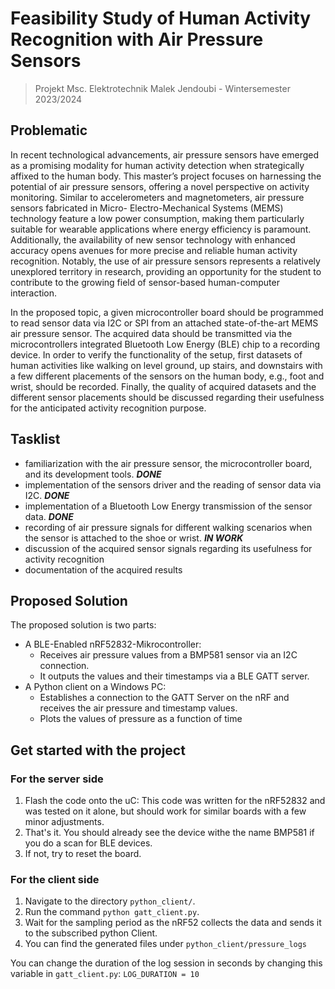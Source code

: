 # Feasibility Study of Human Activity Recognition with Air Pressure Sensors

> Projekt Msc. Elektrotechnik Malek Jendoubi - Wintersemester 2023/2024

## Problematic
In recent technological advancements, air pressure sensors have emerged as a promising modality for human activity detection when strategically affixed to the human body. This master’s project focuses on harnessing the potential of air
pressure sensors, offering a novel perspective on activity monitoring. Similar to accelerometers and magnetometers, air pressure sensors fabricated in Micro-
Electro-Mechanical Systems (MEMS) technology feature a low power consumption, making them particularly suitable for wearable applications where energy
efficiency is paramount. Additionally, the availability of new sensor technology with enhanced accuracy opens avenues for more precise and reliable human activity
recognition. Notably, the use of air pressure sensors represents a relatively unexplored territory in research, providing an opportunity for the student to contribute
to the growing field of sensor-based human-computer interaction.


In the proposed topic, a given microcontroller board should be programmed to read sensor data via I2C or SPI from an attached state-of-the-art MEMS air pressure
sensor. The acquired data should be transmitted via the microcontrollers integrated Bluetooth Low Energy (BLE) chip to a recording device. In order to
verify the functionality of the setup, first datasets of human activities like walking on level ground, up stairs, and downstairs with a few different placements of the
sensors on the human body, e.g., foot and wrist, should be recorded. Finally, the quality of acquired datasets and the different sensor placements should be discussed
regarding their usefulness for the anticipated activity recognition purpose.

## Tasklist

* familiarization with the air pressure sensor, the microcontroller board, and its development tools. **_DONE_**
* implementation of the sensors driver and the reading of sensor data via I2C. **_DONE_**
* implementation of a Bluetooth Low Energy transmission of the sensor data. **_DONE_**
* recording of air pressure signals for different walking scenarios when the
sensor is attached to the shoe or wrist. **_IN WORK_**
* discussion of the acquired sensor signals regarding its usefulness for activity recognition
* documentation of the acquired results

## Proposed Solution

The proposed solution is two parts:

* A BLE-Enabled nRF52832-Mikrocontroller:
  * Receives air pressure values from a BMP581 sensor via an I2C connection.
  * It outputs the values and their timestamps via a BLE GATT server.
* A Python client on a Windows PC:
  * Establishes a connection to the GATT Server on the nRF and receives the air pressure and timestamp values.
  * Plots the values of pressure as a function of time

## Get started with the project

### For the server side

1. Flash the code onto the uC: This code was written for the nRF52832 and was tested on it alone, but should work for similar boards with a few minor adjustments.
2. That's it. You should already see the device withe the name BMP581 if you do a scan for BLE devices.
3. If not, try to reset the board.

### For the client side

1. Navigate to the directory `python_client/`.
2. Run the command `python gatt_client.py`.
3. Wait for the sampling period as the nRF52 collects the data and sends it to the subscribed python Client.
4. You can find the generated files under `python_client/pressure_logs`

You can change the duration of the log session in seconds by changing this variable in `gatt_client.py`:
`LOG_DURATION = 10`
